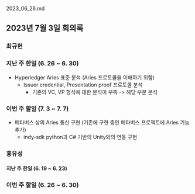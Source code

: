 2023_06_26.md

## 2023년 7월 3일 회의록

### 최규현 
### 지난 주 한일 (6. 26 ~ 6. 30)

  - Hyperledger Aries 표준 분석 (Aries 프로토콜을 이해하기 위함)
    - Issuer credential, Presentation proof 프로토콜 분석
      - 기존의 VC, VP 형식에 대한 분석이 부족 -> 해당 부분 분석


### 이번 주 할일 (7. 3 ~ 7. 7)

  - 메타버스 상의 Aries 통신 구현 (기존에 구현 중인 메타버스 프로젝트에 Aries 기능 추가)
    - indy-sdk python과 C# 기반의 Unity와의 연동 구현

### 홍유성
#### 지난 주 한일 (6. 19 ~ 6. 23)


### 이번 주 할일 (6. 26 ~ 6. 30)

